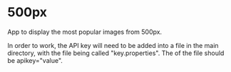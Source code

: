# 500px
App to display the most popular images from 500px.

In order to work, the API key will need to be added into a file in the main directory, with the file being called "key.properties".
The of the file should be apikey="value".
